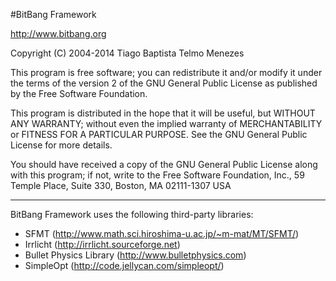 #BitBang Framework

http://www.bitbang.org

Copyright (C) 2004-2014 Tiago Baptista
					    Telmo Menezes

This program is free software; you can redistribute it and/or modify
it under the terms of the version 2 of the GNU General Public License
as published by the Free Software Foundation.

This program is distributed in the hope that it will be useful,
but WITHOUT ANY WARRANTY; without even the implied warranty of
MERCHANTABILITY or FITNESS FOR A PARTICULAR PURPOSE.  See the
GNU General Public License for more details.

You should have received a copy of the GNU General Public License
along with this program; if not, write to the Free Software
Foundation, Inc., 59 Temple Place, Suite 330, Boston, MA  02111-1307  USA

* * *

BitBang Framework uses the following third-party libraries:

* SFMT (http://www.math.sci.hiroshima-u.ac.jp/~m-mat/MT/SFMT/)
* Irrlicht (http://irrlicht.sourceforge.net)
* Bullet Physics Library (http://www.bulletphysics.com)
* SimpleOpt (http://code.jellycan.com/simpleopt/)

